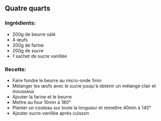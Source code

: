 ## Quatre quarts
### Ingrédients:
  * 200g de beurre salé
  * 4 œufs 
  * 200g de farine
  * 200g de sucre
  * 1 sachet de sucre vanillée

### Recette:
  - Faire fondre le beurre au micro-onde 1min
  - Mélanger les œufs avec le sucre jusqu'à obtenir un mélange clair et mousseux
  - Ajouter la farine et le beurre
  - Mettre au four 10min à 180°
  - Planter un couteau sur toute la longueur et remettre 40min à 145°
  - Ajouter sucre vanillée après cuisson